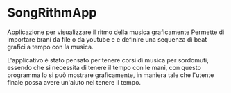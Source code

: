 # SongRithmApp
Applicazione per visualizzare il ritmo della musica graficamente 
Permette di importare brani da file o da youtube e e definire una sequenza di beat grafici a tempo con la musica.

L'applicativo è stato pensato per tenere corsi di musica per sordomuti, essendo che si necessita di tenere il tempo con le mani, con questo programma lo si può mostrare graficamente, in maniera tale che l'utente finale possa avere un'aiuto nel tenere il tempo.
